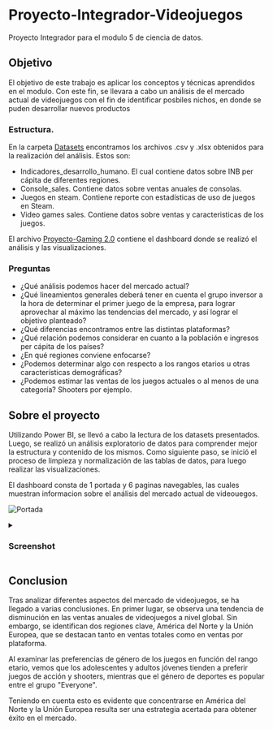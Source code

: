 # Proyecto-Integrador-Videojuegos
Proyecto Integrador para el modulo 5 de ciencia de datos.


## Objetivo

El objetivo de este trabajo es aplicar los conceptos y técnicas aprendidos en el modulo. Con este fin, se llevara a cabo un análisis de el mercado actual de videojuegos con el fin de identificar posbiles nichos, en donde se puden desarrollar nuevos productos

### Estructura.

En la carpeta [Datasets](https://github.com/pablongrs/Proyecto-Integrador-Videojuegos/tree/main/Datasets) encontramos los archivos .csv y .xlsx obtenidos para la realización del análisis. Estos son:
- Indicadores_desarrollo_humano. El cual contiene datos sobre INB per cápita de diferentes regiones.
- Console_sales. Contiene datos sobre ventas anuales de consolas.
- Juegos en steam. Contiene reporte con estadísticas de uso de juegos en Steam.
- Video games sales. Contiene datos sobre ventas y caracteristicas de los juegos.

El archivo [Proyecto-Gaming 2.0](https://github.com/pablongrs/Proyecto-Integrador-Videojuegos/blob/main/Proyecto-Gaming%202.0.pbix) contiene el dashboard donde se realizó el análisis y las visualizaciones.

### Preguntas

- ¿Qué análisis podemos hacer del mercado actual?
- ¿Qué lineamientos generales deberá tener en cuenta el grupo inversor a la hora de determinar el primer juego de la empresa, para lograr aprovechar al máximo las tendencias del mercado, y así lograr el objetivo planteado?
- ¿Qué diferencias encontramos entre las distintas plataformas?
- ¿Qué relación podemos considerar en cuanto a la población e ingresos per cápita de los países?
- ¿En qué regiones conviene enfocarse?
- ¿Podemos determinar algo con respecto a los rangos etarios u otras características demográficas?
- ¿Podemos estimar las ventas de los juegos actuales o al menos de una categoría? Shooters por ejemplo.

## Sobre el proyecto

Utilizando Power BI, se llevó a cabo la lectura de los datasets presentados. Luego, se realizó un análisis exploratorio de datos para comprender mejor la estructura y contenido de los mismos. Como siguiente paso, se inició el proceso de limpieza y normalización de las tablas de datos, para luego realizar las visualizaciones.

El dashboard consta de 1 portada y 6 paginas navegables, las cuales muestran informacion sobre el análisis del mercado actual de videouegos.

![Portada](https://github.com/pablongrs/Proyecto-Integrador-Videojuegos/blob/main/portada.jpg)

<details>
<summary>  <h3> Screenshot </h3> </summary>
<br>
<img src="https://github.com/pablongrs/Proyecto-Integrador-Videojuegos/blob/main/img/Pregunta%201.jpg" alt="Pregunta 1">
</details>

## Conclusion

Tras analizar diferentes aspectos del mercado de videojuegos, se ha llegado a varias conclusiones. En primer lugar, se observa una tendencia de disminución en las ventas anuales de videojuegos a nivel global. Sin embargo, se identifican dos regiones clave, América del Norte y la Unión Europea, que se destacan tanto en ventas totales como en ventas por plataforma.

Al examinar las preferencias de género de los juegos en función del rango etario, vemos que los adolescentes y adultos jóvenes tienden a preferir juegos de acción y shooters, mientras que el género de deportes es popular entre el grupo "Everyone".

Teniendo en cuenta esto es evidente que concentrarse en América del Norte y la Unión Europea resulta ser una estrategia acertada para obtener éxito en el mercado.
